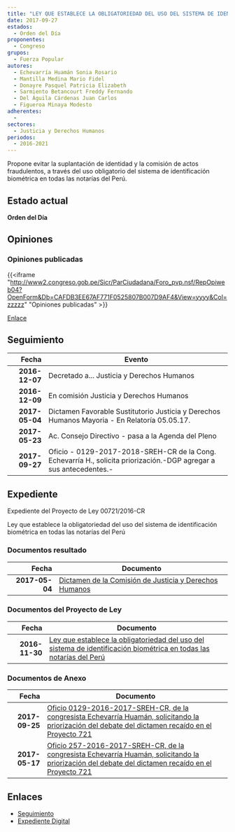 ```yaml
---
title: "LEY QUE ESTABLECE LA OBLIGATORIEDAD DEL USO DEL SISTEMA DE IDENTIFICACIÓN BIOMÉTRICA EN TODAS LAS NOTARIAS DEL PERÚ"
date: 2017-09-27
estados: 
  - Orden del Día
proponentes: 
  - Congreso
grupos: 
  - Fuerza Popular
autores: 
  - Echevarría Huamán Sonia Rosario
  - Mantilla Medina Mario Fidel
  - Donayre Pasquel Patricia Elizabeth
  - Sarmiento Betancourt Freddy Fernando
  - Del Águila Cárdenas Juan Carlos
  - Figueroa Minaya Modesto
adherentes: 
  - 
sectores: 
  - Justicia y Derechos Humanos
periodos: 
  - 2016-2021
---
```


Propone evitar la suplantación de identidad y la comisión de actos fraudulentos, a través del uso obligatorio del sistema de identificación biométrica en todas las notarías del Perú.


## Estado actual

**Orden del Día**

## Opiniones

### Opiniones publicadas

{{<iframe "http://www2.congreso.gob.pe/Sicr/ParCiudadana/Foro_pvp.nsf/RepOpiweb04?OpenForm&Db=CAFDB3EE67AF771F0525807B007D9AF4&View=yyyy&Col=zzzzz" "Opiniones publicadas" >}}

[Enlace](http://www2.congreso.gob.pe/Sicr/ParCiudadana/Foro_pvp.nsf/RepOpiweb04?OpenForm&Db=CAFDB3EE67AF771F0525807B007D9AF4&View=yyyy&Col=zzzzz)

## Seguimiento

| Fecha | Evento |
|------:|--------|
| **2016-12-07** | Decretado a... Justicia y Derechos Humanos|
| **2016-12-09** | En comisión Justicia y Derechos Humanos|
| **2017-05-04** | Dictamen Favorable Sustitutorio Justicia y Derechos Humanos Mayoria - En Relatoría 05.05.17.|
| **2017-05-23** | Ac. Consejo Directivo - pasa a la Agenda del Pleno|
| **2017-09-27** | Oficio - 0129-2017-2018-SREH-CR de la Cong. Echevarría H., solicita priorización.-DGP agregar a sus antecedentes.-|


## Expediente

Expediente del Proyecto de Ley 00721/2016-CR

Ley que establece la obligatoriedad del uso del sistema de identificación biométrica en todas las notarías del Perú


### Documentos resultado

| Fecha | Documento |
|------:|--------|
| **2017-05-04** | [Dictamen de la Comisión de Justicia y Derechos Humanos](http://www.leyes.congreso.gob.pe/Documentos/2016_2021/Dictamenes/Proyectos_de_Ley/00721DC15MAY20170504.pdf) |

### Documentos del Proyecto de Ley

| Fecha | Documento |
|------:|--------|
| **2016-11-30** | [Ley que establece la obligatoriedad del uso del sistema de identificación biométrica en todas las notarías del Perú](http://www.leyes.congreso.gob.pe/Documentos/2016_2021/Proyectos_de_Ley_y_de_Resoluciones_Legislativas/PL0072120161130.pdf) |

### Documentos de Anexo

| Fecha | Documento |
|------:|--------|
| **2017-09-25** | [Oficio 0129-2016-2017-SREH-CR, de la congresista Echevarría Huamán, solicitando la priorización del debate del dictamen recaído en el Proyecto 721](http://www.leyes.congreso.gob.pe/Documentos/2016_2021/Oficios/Congresistas/OFICIO-0129-2017-2018-SREH-CR.PDF) |
| **2017-05-17** | [Oficio 257-2016-2017-SREH-CR, de la congresista Echevarría Huamán, solicitando la priorización del debate del dictamen recaído en el Proyecto 721](http://www.leyes.congreso.gob.pe/Documentos/2016_2021/Oficios/Congresistas/OFICIO-257-2016-2017-SREH-CR.pdf) |

## Enlaces 

- [Seguimiento](http://www2.congreso.gob.pe/Sicr/TraDocEstProc/CLProLey2016.nsf/f7fff46988ca05b1052578e100829cc7/2677c14a62cb626d0525807c0052b825?OpenDocument)
- [Expediente Digital](http://www2.congreso.gob.pehttp://www2.congreso.gob.pe/Sicr/TraDocEstProc/CLProLey2016.nsf/f7fff46988ca05b1052578e100829cc7/2677c14a62cb626d0525807c0052b825?OpenDocument&Click=05257FB7005EB655.eb71d0cf91d8294e05256cdf006b5706/$Body/0.1C6C)
